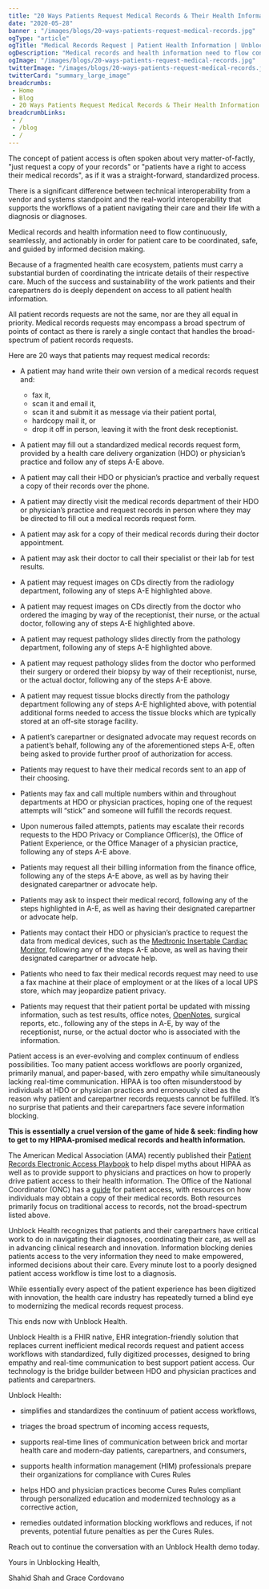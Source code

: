 ```yaml
--- 
title: "20 Ways Patients Request Medical Records & Their Health Information"
date: "2020-05-28"
banner : "/images/blogs/20-ways-patients-request-medical-records.jpg"
ogType: "article"
ogTitle: "Medical Records Request | Patient Health Information | Unblock Health"
ogDescription: "Medical records and health information need to flow continuously, seamlessly, and actionably in order for patient care to be coordinated, safe, and guided by informed decision making."
ogImage: "/images/blogs/20-ways-patients-request-medical-records.jpg"
twitterImage: "/images/blogs/20-ways-patients-request-medical-records.jpg"
twitterCard: "summary_large_image"
breadcrumbs:
 - Home
 - Blog
 - 20 Ways Patients Request Medical Records & Their Health Information
breadcrumbLinks:
 - / 
 - /blog
 - / 
---
```


The concept of patient access is often spoken about very matter-of-factly, "just request a copy of your records" or "patients have a right to access their medical records", as if it was a straight-forward, standardized process.

There is a significant difference between technical interoperability from a vendor and systems standpoint and the real-world interoperability that supports the workflows of a patient navigating their care and their life with a diagnosis or diagnoses. 

Medical records and health information need to flow continuously, seamlessly, and actionably in order for patient care to be coordinated, safe, and guided by informed decision making.

Because of a fragmented health care ecosystem, patients must carry a substantial burden of coordinating the intricate details of their respective care. Much of the success and sustainability of the work patients and their carepartners do is deeply dependent on access to all patient health information.

All patient records requests are not the same, nor are they all equal in priority. Medical records requests may encompass a broad spectrum of points of contact as there is rarely a single contact that handles the broad-spectrum of patient records requests.

Here are 20 ways that patients may request medical records:

 - A patient may hand write their own version of a medical records request and:
   - fax it,
   - scan it and email it,
   - scan it and submit it as message via their patient portal,
   - hardcopy mail it, or
   - drop it off in person, leaving it with the front desk receptionist.

 - A patient may fill out a standardized medical records request form, provided by a health care delivery organization (HDO) or physician’s practice and follow any of steps A-E above.

 - A patient may call their HDO or physician’s practice and verbally request a copy of their records over the phone.
 
 - A patient may directly visit the medical records department of their HDO or physician’s practice and request records in person where they may be directed to fill out a medical records request form.

 - A patient may ask for a copy of their medical records during their doctor appointment.

 - A patient may ask their doctor to call their specialist or their lab for test results.

 - A patient may request images on CDs directly from the radiology department, following any of steps A-E highlighted above.

 - A patient may request images on CDs directly from the doctor who ordered the imaging by way of the receptionist, their nurse, or the actual doctor, following any of steps A-E highlighted above. 

 - A patient may request pathology slides directly from the pathology department, following any of steps A-E highlighted above.

 - A patient may request pathology slides from the doctor who performed their surgery or ordered their biopsy by way of their receptionist, nurse, or the actual doctor, following any of the steps A-E above.

 - A patient may request tissue blocks directly from the pathology department following any of steps A-E highlighted above, with potential additional forms needed to access the tissue blocks which are typically stored at an off-site storage facility.
 - A patient’s carepartner or designated advocate may request records on a patient’s behalf, following any of the aforementioned steps A-E, often being asked to provide further proof of authorization for access.

 - Patients may request to have their medical records sent to an app of their choosing.

 - Patients may fax and call multiple numbers within and throughout departments at HDO or physician practices, hoping one of the request attempts will “stick” and someone will fulfill the records request.

 - Upon numerous failed attempts, patients may escalate their records requests to the HDO Privacy or Compliance Officer(s), the Office of Patient Experience, or the Office Manager of a physician practice, following any of steps A-E above.

 - Patients may request all their billing information from the finance office, following any of the steps A-E above, as well as by having their designated carepartner or advocate help.

 - Patients may ask to inspect their medical record, following any of the steps highlighted in A-E, as well as having their designated carepartner or advocate help.

 - Patients may contact their HDO or physician’s practice to request the data from medical devices, such as the <a href="https://www.medtronic.com/us-en/healthcare-professionals/products/cardiac-rhythm/cardiac-monitors/reveal-linq-icm.html" target="_blank">Medtronic Insertable Cardiac Monitor</a>, following any of the steps A-E above, as well as having their designated carepartner or advocate help.

 - Patients who need to fax their medical records request may need to use a fax machine at their place of employment or at the likes of a local UPS store, which may jeopardize patient privacy.

 - Patients may request that their patient portal be updated with missing information, such as test results, office notes, <a href="https://www.opennotes.org/" target="_blank">OpenNotes</a>, surgical reports, etc., following any of the steps in A-E, by way of the receptionist, nurse, or the actual doctor who is associated with the information. 



Patient access is an ever-evolving and complex continuum of endless possibilities. Too many patient access workflows are poorly organized, primarily manual, and paper-based, with zero empathy while simultaneously lacking real-time communication. HIPAA is too often misunderstood by individuals at HDO or physician practices and erroneously cited as the reason why patient and carepartner records requests cannot be fulfilled. It’s no surprise that patients and their carepartners face severe information blocking. 

**This is essentially a cruel version of the game of hide & seek: finding how to get to my HIPAA-promised medical records and health information.**

The American Medical Association (AMA) recently published their <a href="https://www.ama-assn.org/system/files/2020-02/patient-records-playbook.pdf" target="_blank">Patient Records Electronic Access Playbook</a> to help dispel myths about HIPAA as well as to provide support to physicians and practices on how to properly drive patient access to their health information. The Office of the National Coordinator (ONC) has a <a href="https://www.healthit.gov/how-to-get-your-health-record/" target="_blank">guide</a> for patient access, with resources on how individuals may obtain a copy of their medical records. Both resources primarily focus on traditional access to records, not the broad-spectrum listed above.

Unblock Health recognizes that patients and their carepartners have critical work to do in navigating their diagnoses, coordinating their care, as well as in advancing clinical research and innovation. Information blocking denies patients access to the very information they need to make empowered, informed decisions about their care. Every minute lost to a poorly designed patient access workflow is time lost to a diagnosis.

While essentially every aspect of the patient experience has been digitized with innovation, the health care industry has repeatedly turned a blind eye to modernizing the medical records request process.

This ends now with Unblock Health.

Unblock Health is a FHIR native, EHR integration-friendly solution that replaces current inefficient medical records request and patient access workflows with standardized, fully digitized processes, designed to bring empathy and real-time communication to best support patient access. Our technology is the bridge builder between HDO and physician practices and patients and carepartners.

Unblock Health:

 - simplifies and standardizes the continuum of patient access workflows, 

 - triages the broad spectrum of incoming access requests, 

 - supports real-time lines of communication between brick and mortar health care and modern-day patients, carepartners, and consumers, 

 - supports health information management (HIM) professionals prepare their organizations for compliance with Cures Rules

 - helps HDO and physician practices become Cures Rules compliant through personalized education and modernized technology as a corrective action,
 
 - remedies outdated information blocking workflows and reduces, if not prevents, potential future penalties as per the Cures Rules. 

Reach out to continue the conversation with an Unblock Health demo today.  


Yours in Unblocking Health, 

Shahid Shah and Grace Cordovano